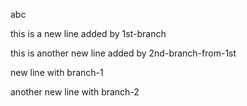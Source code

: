 abc

this is a new line added by 1st-branch

this is another new line added by 2nd-branch-from-1st

new line with branch-1

another new line with branch-2
